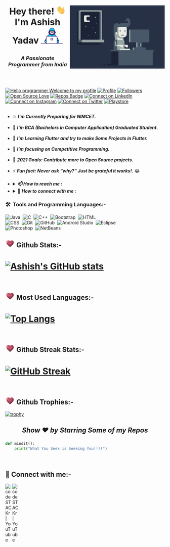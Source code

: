 <h1> <img alt="GIF" src="Night-Coding.gif" width=300px height=200px align="right">

<p align="center" >Hey there!  <img src="wave.gif" width="30px"> I'm Ashish Yadav <img src="Developer.gif" width=70px></h1>

<h3 align="center"><i>A Passionate Programmer from India</i></h3></br></br>


[![Hello programmer Welcome to my profile](https://img.shields.io/badge/Hello_Developers-Welcome-gold.svg?style=flat&logo=github)](https://github.com/ashish6659) [![Profile](https://Visitor-badge.glitch.me/badge?page_id=ashish6659.profileviews-badge)](https://github.com/ashish6659) [![Followers](https://img.shields.io/github/followers/ashish6659?style=social)](https://github.com/ashish6659?tab=followers) [![Open Source Love](https://badges.frapsoft.com/os/v2/open-source.svg?v=103)](https://github.com/ashish6659) [![Repos Badge](https://badges.pufler.dev/repos/ashish6659)](https://badges.pufler.dev/repos/ashish6659) [![Connect on LinkedIn](https://img.shields.io/badge/--linkedin?label=LinkedIn&logo=LinkedIn&style=social)](https://www.linkedin.com/in/ashish-yadav-b1ba24205/)
[![Connect on Instagram](https://img.shields.io/badge/--Instagram?label=Instagram&logo=Instagram&style=social)](https://www.instagram.com/u/ashish827)
[![Connect on Twitter](https://img.shields.io/badge/--Twitter?label=Twitter&logo=twitter&style=social)](https://www.twitter.com/ashish6659)
[![Playstore](https://img.shields.io/badge/--Playstore?label=Playstore&logo=google-play&style=social)](https://play.google.com/store/apps/developer?id=Am+DevOps.)
<br></br>


- 💥 ***I'm Currently Preparing for NIMCET.***</br></br>
- 🔭 ***I'm BCA (Bachelors in Computer Application) Graduated Student.***</br></br>
- 🌱 ***I’m Learning Flutter and try to make Some Projects in Flutter.***</br></br>
- 🎯 ***I’m focusing on Competitive Programming.***</br></br>
- 🥅 ***2021 Goals: Contribute more to Open Source projects.***</br></br>
- ⚡ ***Fun fact: Never ask “why?” Just be grateful it works!.*** 😂</br></br>
- ***<details> <summary> 📫  How to reach me :***</summary><a href="mailto:ya0285981@gmail.com"> <img src="https://img.icons8.com/fluent/48/000000/gmail.png" width="22px"/> </a></details>
- ***<details> <summary>*** 🤝  ***How to connect with me :***</summary><a href="(https://www.linkedin.com/in/ashish-yadav-b1ba24205/"> <img src="https://img.icons8.com/fluent/48/000000/linkedin.png" width="22px"/> </a></details>



### 🛠 &nbsp;Tools and Programming Languages:-


![Java](https://img.shields.io/badge/-Java-05122A?style=flat&logo=Java&logoColor=FFA518)&nbsp;
![C](https://img.shields.io/badge/-C-05122A?style=flat&logo=C&logoColor=A8B9CC)&nbsp;
![C++](https://img.shields.io/badge/-C++-05122A?style=flat&logo=C%2B%2B&logoColor=00599C)&nbsp;
![Bootstrap](https://img.shields.io/badge/-Bootstrap-05122A?style=flat&logo=bootstrap&logoColor=563D7C)&nbsp;
![HTML](https://img.shields.io/badge/-HTML-05122A?style=flat&logo=HTML5)\
![CSS](https://img.shields.io/badge/-CSS-05122A?style=flat&logo=CSS3&logoColor=1572B6)&nbsp;
![Git](https://img.shields.io/badge/-Git-05122A?style=flat&logo=git)&nbsp;
![GitHub](https://img.shields.io/badge/-GitHub-05122A?style=flat&logo=github)&nbsp;
![Android Studio](https://img.shields.io/badge/-Android%20Studio-05122A?style=flat&logo=android-studio)&nbsp;
![Eclipse](https://img.shields.io/badge/-Eclipse-05122A?style=flat&logo=eclipse-ide&logoColor=ffffff)\
![Photoshop](https://img.shields.io/badge/-Photoshop-05122A?style=flat&logo=adobe-photoshop)&nbsp;
![NetBeans](https://img.shields.io/badge/-NetBeans-05122A?style=flat&logo=apache-netbeans-ide)




<h2> <img src="https://raw.githubusercontent.com/ashish6659/myself/Images_For_README/heart.png?raw=true" width=30px /> Github Stats:-</h2>

# [![Ashish's GitHub stats](https://github-readme-stats.vercel.app/api?username=ashish6659&theme=algolia)](https://github.com/ashish6659/github-readme-stats)

</br>

## <img src="https://raw.githubusercontent.com/ashish6659/myself/Images_For_README/heart.png?raw=true" width=30px /> Most Used Languages:-
# [![Top Langs](https://github-readme-stats.vercel.app/api/top-langs/?username=ashish6659&layout=compact&theme=vision-friendly-dark&langs_count=6)](https://github.com/ashish6659/github-readme-stats)

</br>

## <img src="https://raw.githubusercontent.com/ashish6659/myself/Images_For_README/heart.png?raw=true" width=30px /> Github Streak Stats:-
# [![GitHub Streak](https://github-readme-streak-stats.herokuapp.com/?user=ashish6659&theme=tokyonight)](https://github.com/ashish6659/github-readme-streak-stats)

</br>

## <img src="https://raw.githubusercontent.com/ashish6659/myself/Images_For_README/heart.png?raw=true" width=30px /> Github Trophies:-
[![trophy](https://github-profile-trophy.vercel.app/?username=ashish6659&theme=gruvbox)](https://github.com/ashish6659/github-profile-trophy)


<h2><i> <p align="center"> Show ❤️ by Starring Some of my Repos</i></h2>

```Python
def mindit():
    print("What You Seek is Seeking You!!!!")
```
</br>
<h2> 🤝 Connect with me:-</h2>

[<img align="left" alt="codeSTACKr | YouTube" width="22px" src="https://cdn.jsdelivr.net/npm/simple-icons@v3/icons/instagram.svg" />][youtube]
[<img align="left" alt="codeSTACKr | YouTube" width="22px" src="https://cdn.jsdelivr.net/npm/simple-icons@v3/icons/linkedin.svg" />][linkedin]

</br>

[youtube]: https://www.instagram.com/u/ashish827

[linkedin]: https://www.linkedin.com/in/ashish-yadav-b1ba24205/
